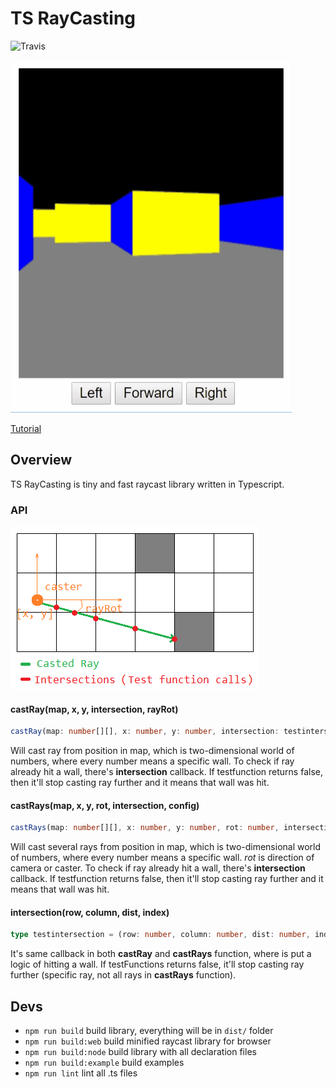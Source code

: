 # TS RayCasting

![Travis](https://travis-ci.org/dderevjanik/ts-raycasting.svg?branch=master)

![Raycast Example](docs/img/raycasting-example.gif)

[Tutorial](docs/tutorial.md)

## Overview

TS RayCasting is tiny and fast raycast library written in Typescript.

### API

![castray-example](docs/img/castray-fnc.png)

#### castRay(map, x, y, intersection, rayRot)

```typescript
castRay(map: number[][], x: number, y: number, intersection: testintersection, rayRot: number): IRay
```

Will cast ray from position in map, which is two-dimensional world of numbers, where
every number means a specific wall. To check if ray already hit a wall, there's **intersection**
callback. If testfunction returns false, then it'll stop casting ray further and
it means that wall was hit.

#### castRays(map, x, y, rot, intersection, config)

```typescript
castRays(map: number[][], x: number, y: number, rot: number, intersection: testintersection, config: IRayConf = defaultConfig): IRay[]
```

Will cast several rays from position in map, which is two-dimensional world of numbers,
where every number means a specific wall. *rot* is direction of camera or caster.
To check if ray already hit a wall, there's **intersection** callback.
If testfunction returns false, then it'll stop casting ray further and it
means that wall was hit.

#### intersection(row, column, dist, index)

```typescript
type testintersection = (row: number, column: number, dist: number, index: number) => boolean;
```

It's same callback in both **castRay** and **castRays** function, where is put a
logic of hitting a wall. If testFunctions returns false, it'll stop casting
ray further (specific ray, not all rays in **castRays** function).

## Devs

- `npm run build` build library, everything will be in `dist/` folder
- `npm run build:web` build minified raycast library for browser
- `npm run build:node` build library with all declaration files
- `npm run build:example` build examples
- `npm run lint` lint all .ts files
